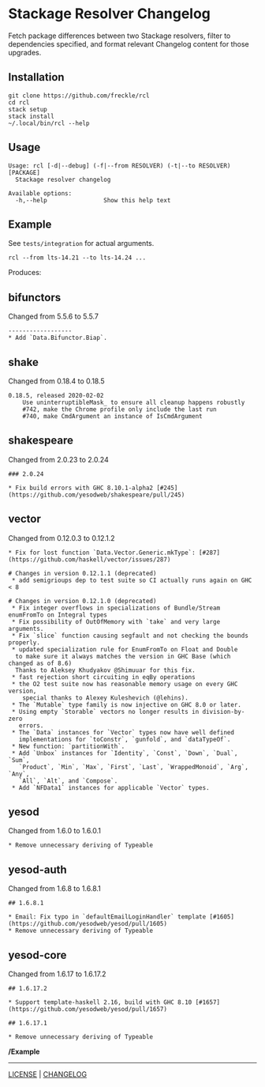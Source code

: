 # Stackage Resolver Changelog

Fetch package differences between two Stackage resolvers, filter to dependencies
specified, and format relevant Changelog content for those upgrades.

## Installation

```console
git clone https://github.com/freckle/rcl
cd rcl
stack setup
stack install
~/.local/bin/rcl --help
```

## Usage

```
Usage: rcl [-d|--debug] (-f|--from RESOLVER) (-t|--to RESOLVER) [PACKAGE]
  Stackage resolver changelog

Available options:
  -h,--help                Show this help text
```

## Example

See `tests/integration` for actual arguments.

```console
rcl --from lts-14.21 --to lts-14.24 ...
```

Produces:

## bifunctors

Changed from 5.5.6 to 5.5.7

```
------------------
* Add `Data.Bifunctor.Biap`.
```

## shake

Changed from 0.18.4 to 0.18.5

```
0.18.5, released 2020-02-02
    Use uninterruptibleMask_ to ensure all cleanup happens robustly
    #742, make the Chrome profile only include the last run
    #740, make CmdArgument an instance of IsCmdArgument
```

## shakespeare

Changed from 2.0.23 to 2.0.24

```
### 2.0.24

* Fix build errors with GHC 8.10.1-alpha2 [#245](https://github.com/yesodweb/shakespeare/pull/245)
```

## vector

Changed from 0.12.0.3 to 0.12.1.2

```
* Fix for lost function `Data.Vector.Generic.mkType`: [#287](https://github.com/haskell/vector/issues/287)

# Changes in version 0.12.1.1 (deprecated)
 * add semigrioups dep to test suite so CI actually runs again on GHC < 8

# Changes in version 0.12.1.0 (deprecated)
 * Fix integer overflows in specializations of Bundle/Stream enumFromTo on Integral types
 * Fix possibility of OutOfMemory with `take` and very large arguments.
 * Fix `slice` function causing segfault and not checking the bounds properly.
 * updated specialization rule for EnumFromTo on Float and Double
  to make sure it always matches the version in GHC Base (which changed as of 8.6)
  Thanks to Aleksey Khudyakov @Shimuuar for this fix.
 * fast rejection short circuiting in eqBy operations
 * the O2 test suite now has reasonable memory usage on every GHC version,
    special thanks to Alexey Kuleshevich (@lehins).
 * The `Mutable` type family is now injective on GHC 8.0 or later.
 * Using empty `Storable` vectors no longer results in division-by-zero
   errors.
 * The `Data` instances for `Vector` types now have well defined
   implementations for `toConstr`, `gunfold`, and `dataTypeOf`.
 * New function: `partitionWith`.
 * Add `Unbox` instances for `Identity`, `Const`, `Down`, `Dual`, `Sum`,
   `Product`, `Min`, `Max`, `First`, `Last`, `WrappedMonoid`, `Arg`, `Any`,
   `All`, `Alt`, and `Compose`.
 * Add `NFData1` instances for applicable `Vector` types.
```

## yesod

Changed from 1.6.0 to 1.6.0.1

```
* Remove unnecessary deriving of Typeable
```

## yesod-auth

Changed from 1.6.8 to 1.6.8.1

```
## 1.6.8.1

* Email: Fix typo in `defaultEmailLoginHandler` template [#1605](https://github.com/yesodweb/yesod/pull/1605)
* Remove unnecessary deriving of Typeable
```

## yesod-core

Changed from 1.6.17 to 1.6.17.2

```
## 1.6.17.2

* Support template-haskell 2.16, build with GHC 8.10 [#1657](https://github.com/yesodweb/yesod/pull/1657)

## 1.6.17.1

* Remove unnecessary deriving of Typeable
```

**/Example**

---

[LICENSE](./LICENSE) | [CHANGELOG](./CHANGELOG.md)
